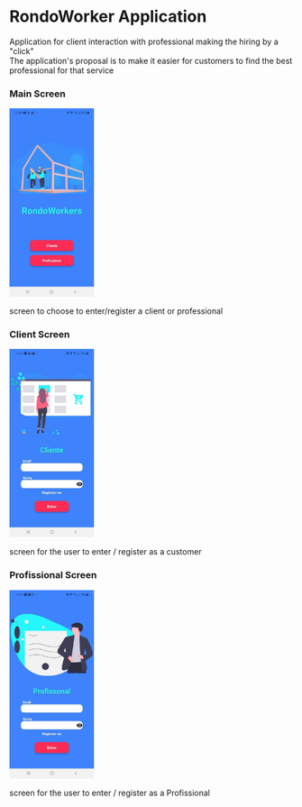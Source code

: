 # RondoWorker Application

<p>Application for client interaction with professional making the hiring by a "click"</br>
The application's proposal is to make it easier for customers to find the best professional for that service</p>

<div class='container'>
  <div>
    <h3>Main Screen</h3>
    <img src="./src/assets/imagen1.jpg" width='150'/>
    <p>screen to choose to enter/register a client or professional</p>
  </div>
  <div>
    <h3>Client Screen</h3>
    <img src="./src/assets/imagen2.jpg" width='150'/>
    <p>screen for the user to enter / register as a customer</p>
  </div>
  <div>
    <h3>Profissional Screen</h3>
    <img src="./src/assets/imagen3.jpg" width='150'/>
    <p>screen for the user to enter / register as a Profissional</p>
  </div>
</div>
